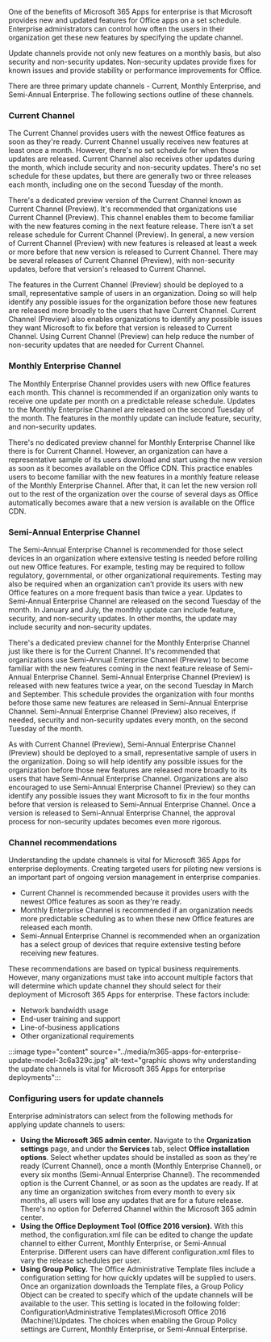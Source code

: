 One of the benefits of Microsoft 365 Apps for enterprise is that Microsoft provides new and updated features for Office apps on a set schedule. Enterprise administrators can control how often the users in their organization get these new features by specifying the update channel.

Update channels provide not only new features on a monthly basis, but also security and non-security updates. Non-security updates provide fixes for known issues and provide stability or performance improvements for Office.

There are three primary update channels - Current, Monthly Enterprise, and Semi-Annual Enterprise. The following sections outline of these channels.

### Current Channel

The Current Channel provides users with the newest Office features as soon as they're ready. Current Channel usually receives new features at least once a month. However, there's no set schedule for when those updates are released. Current Channel also receives other updates during the month, which include security and non-security updates. There's no set schedule for these updates, but there are generally two or three releases each month, including one on the second Tuesday of the month.

There's a dedicated preview version of the Current Channel known as Current Channel (Preview). It's recommended that organizations use Current Channel (Preview). This channel enables them to become familiar with the new features coming in the next feature release. There isn’t a set release schedule for Current Channel (Preview). In general, a new version of Current Channel (Preview) with new features is released at least a week or more before that new version is released to Current Channel. There may be several releases of Current Channel (Preview), with non-security updates, before that version's released to Current Channel.

The features in the Current Channel (Preview) should be deployed to a small, representative sample of users in an organization. Doing so will help identify any possible issues for the organization before those new features are released more broadly to the users that have Current Channel. Current Channel (Preview) also enables organizations to identify any possible issues they want Microsoft to fix before that version is released to Current Channel. Using Current Channel (Preview) can help reduce the number of non-security updates that are needed for Current Channel.

### Monthly Enterprise Channel

The Monthly Enterprise Channel provides users with new Office features each month. This channel is recommended if an organization only wants to receive one update per month on a predictable release schedule. Updates to the Monthly Enterprise Channel are released on the second Tuesday of the month. The features in the monthly update can include feature, security, and non-security updates.

There's no dedicated preview channel for Monthly Enterprise Channel like there is for Current Channel. However, an organization can have a representative sample of its users download and start using the new version as soon as it becomes available on the Office CDN. This practice enables users to become familiar with the new features in a monthly feature release of the Monthly Enterprise Channel. After that, it can let the new version roll out to the rest of the organization over the course of several days as Office automatically becomes aware that a new version is available on the Office CDN.

### Semi-Annual Enterprise Channel

The Semi-Annual Enterprise Channel is recommended for those select devices in an organization where extensive testing is needed before rolling out new Office features. For example, testing may be required to follow regulatory, governmental, or other organizational requirements. Testing may also be required when an organization can’t provide its users with new Office features on a more frequent basis than twice a year. Updates to Semi-Annual Enterprise Channel are released on the second Tuesday of the month. In January and July, the monthly update can include feature, security, and non-security updates. In other months, the update may include security and non-security updates.

There's a dedicated preview channel for the Monthly Enterprise Channel just like there is for the Current Channel. It's recommended that organizations use Semi-Annual Enterprise Channel (Preview) to become familiar with the new features coming in the next feature release of Semi-Annual Enterprise Channel. Semi-Annual Enterprise Channel (Preview) is released with new features twice a year, on the second Tuesday in March and September. This schedule provides the organization with four months before those same new features are released in Semi-Annual Enterprise Channel. Semi-Annual Enterprise Channel (Preview) also receives, if needed, security and non-security updates every month, on the second Tuesday of the month.

As with Current Channel (Preview), Semi-Annual Enterprise Channel (Preview) should be deployed to a small, representative sample of users in the organization. Doing so will help identify any possible issues for the organization before those new features are released more broadly to its users that have Semi-Annual Enterprise Channel. Organizations are also encouraged to use Semi-Annual Enterprise Channel (Preview) so they can identify any possible issues they want Microsoft to fix in the four months before that version is released to Semi-Annual Enterprise Channel. Once a version is released to Semi-Annual Enterprise Channel, the approval process for non-security updates becomes even more rigorous.

### Channel recommendations

Understanding the update channels is vital for Microsoft 365 Apps for enterprise deployments. Creating targeted users for piloting new versions is an important part of ongoing version management in enterprise companies.

 -  Current Channel is recommended because it provides users with the newest Office features as soon as they're ready.
 -  Monthly Enterprise Channel is recommended if an organization needs more predictable scheduling as to when these new Office features are released each month.
 -  Semi-Annual Enterprise Channel is recommended when an organization has a select group of devices that require extensive testing before receiving new features.

These recommendations are based on typical business requirements. However, many organizations must take into account multiple factors that will determine which update channel they should select for their deployment of Microsoft 365 Apps for enterprise. These factors include:

 -  Network bandwidth usage
 -  End-user training and support
 -  Line-of-business applications
 -  Other organizational requirements

:::image type="content" source="../media/m365-apps-for-enterprise-update-model-3c6a329c.jpg" alt-text="graphic shows why understanding the update channels is vital for Microsoft 365 Apps for enterprise deployments":::


### Configuring users for update channels

‎Enterprise administrators can select from the following methods for applying update channels to users:

 -  **Using the Microsoft 365 admin center.** Navigate to the **Organization settings** page, and under the **Services** tab, select **Office installation options**. Select whether updates should be installed as soon as they're ready (Current Channel), once a month (Monthly Enterprise Channel), or every six months (Semi-Annual Enterprise Channel). The recommended option is the Current Channel, or as soon as the updates are ready. If at any time an organization switches from every month to every six months, all users will lose any updates that are for a future release. There's no option for Deferred Channel within the Microsoft 365 admin center.
 -  **Using the Office Deployment Tool (Office 2016 version).** With this method, the configuration.xml file can be edited to change the update channel to either Current, Monthly Enterprise, or Semi-Annual Enterprise. Different users can have different configuration.xml files to vary the release schedules per user.
 -  **Using Group Policy.** The Office Administrative Template files include a configuration setting for how quickly updates will be supplied to users. Once an organization downloads the Template files, a Group Policy Object can be created to specify which of the update channels will be available to the user. This setting is located in the following folder: Configuration\\Administrative Templates\\Microsoft Office 2016 (Machine)\\Updates. The choices when enabling the Group Policy settings are Current, Monthly Enterprise, or Semi-Annual Enterprise.
